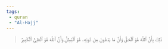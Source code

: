 ```yaml
---
tags: 
 - quran 
 - "Al-Hajj"
---
```


> ذَٰلِكَ بِأَنَّ ٱللَّهَ هُوَ ٱلۡحَقُّ وَأَنَّ مَا يَدۡعُونَ مِن دُونِهِۦ هُوَ ٱلۡبَٰطِلُ وَأَنَّ ٱللَّهَ هُوَ ٱلۡعَلِيُّ ٱلۡكَبِيرُ
